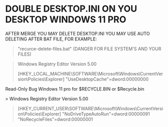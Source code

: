 
# DOUBLE DESKTOP.INI ON YOU DESKTOP WINDOWS 11 PRO
AFTER MERGE YOU MAY DELETE DESKTOP.INI
YOU MAY USE AUTO DELETING AFTER BAT FILE, FOR EXAMPLE:
> "recurce-delete-files.bat" (DANGER FOR FILE SYSTEM'S AND YOUR FILES)


> Windows Registry Editor Version 5.00
>
> [HKEY_LOCAL_MACHINE\SOFTWARE\Microsoft\Windows\CurrentVersion\Policies\Explorer]
> "UseDesktopCache"=dword:00000000

Read-Only Bug Windows 11 pro for $RECYCLE.BIN or $Recycle.bin

﻿> Windows Registry Editor Version 5.00

> [HKEY_CURRENT_USER\SOFTWARE\Microsoft\Windows\CurrentVersion\Policies\Explorer]
> "NoDriveTypeAutoRun"=dword:00000091
> "NoRecycleFiles"=dword:00000001
